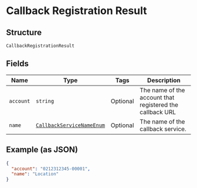
# Callback Registration Result

## Structure

`CallbackRegistrationResult`

## Fields

| Name | Type | Tags | Description |
|  --- | --- | --- | --- |
| `account` | `string` | Optional | The name of the account that registered the callback URL |
| `name` | [`CallbackServiceNameEnum`](../../doc/models/callback-service-name-enum.md) | Optional | The name of the callback service. |

## Example (as JSON)

```json
{
  "account": "0212312345-00001",
  "name": "Location"
}
```

